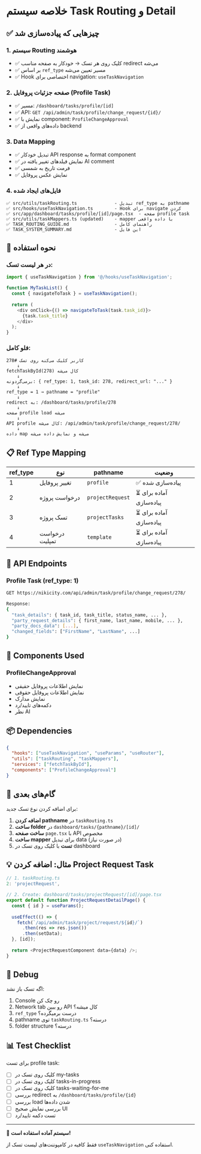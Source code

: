 # خلاصه سیستم Task Routing و Detail

## ✅ چیزهایی که پیاده‌سازی شد

### 1. **سیستم Routing هوشمند**
- ✅ کلیک روی هر تسک → خودکار به صفحه مناسب redirect می‌شه
- ✅ بر اساس `ref_type` مسیر تعیین می‌شه
- ✅ Hook اختصاصی برای navigation: `useTaskNavigation`

### 2. **صفحه جزئیات پروفایل (Profile Task)**
- ✅ مسیر: `/dashboard/tasks/profile/[id]`
- ✅ API: `GET /api/admin/task/profile/change_request/{id}/`
- ✅ نمایش با component: `ProfileChangeApproval`
- ✅ داده‌های واقعی از backend

### 3. **Data Mapping**
- ✅ تبدیل خودکار API response به format component
- ✅ نمایش فیلدهای تغییر یافته در AI comment
- ✅ فرمت تاریخ به شمسی
- ✅ نمایش عکس پروفایل

### 4. **فایل‌های ایجاد شده**

```
✅ src/utils/taskRouting.ts              - تبدیل ref_type به pathname
✅ src/hooks/useTaskNavigation.ts        - Hook برای navigate کردن
✅ src/app/dashboard/tasks/profile/[id]/page.tsx  - صفحه profile task
✅ src/utils/taskMappers.ts (updated)    - mapper با داده واقعی
✅ TASK_ROUTING_GUIDE.md                 - راهنمای کامل
✅ TASK_SYSTEM_SUMMARY.md                - این فایل
```

## 🎯 نحوه استفاده

### در هر لیست تسک:

```typescript
import { useTaskNavigation } from '@/hooks/useTaskNavigation';

function MyTaskList() {
  const { navigateToTask } = useTaskNavigation();
  
  return (
    <div onClick={() => navigateToTask(task.task_id)}>
      {task.task_title}
    </div>
  );
}
```

### فلو کامل:

```
کاربر کلیک می‌کنه روی تسک #278
    ↓
fetchTaskById(278) کال می‌شه
    ↓
برمی‌گردونه: { ref_type: 1, task_id: 278, redirect_url: "..." }
    ↓
ref_type = 1 → pathname = "profile"
    ↓
redirect به: /dashboard/tasks/profile/278
    ↓
صفحه profile load می‌شه
    ↓
API profile کال می‌شه: /api/admin/task/profile/change_request/278/
    ↓
داده map می‌شه و نمایش داده می‌شه
```

## 📋 Ref Type Mapping

| ref_type | نوع | pathname | وضعیت |
|----------|-----|----------|-------|
| 1 | تغییر پروفایل | `profile` | ✅ پیاده‌سازی شده |
| 2 | درخواست پروژه | `projectRequest` | ⏳ آماده برای پیاده‌سازی |
| 3 | تسک پروژه | `projectTasks` | ⏳ آماده برای پیاده‌سازی |
| 4 | درخواست تمپلیت | `template` | ⏳ آماده برای پیاده‌سازی |

## 🔄 API Endpoints

### Profile Task (ref_type: 1)
```bash
GET https://nikicity.com/api/admin/task/profile/change_request/278/

Response:
{
  "task_details": { task_id, task_title, status_name, ... },
  "party_request_details": { first_name, last_name, mobile, ... },
  "party_docs_data": [...],
  "changed_fields": ["FirstName", "LastName", ...]
}
```

## 🎨 Components Used

### ProfileChangeApproval
- نمایش اطلاعات پروفایل حقیقی
- نمایش اطلاعات پروفایل حقوقی  
- نمایش مدارک
- دکمه‌های تایید/رد
- نظر AI

## 📦 Dependencies

```json
{
  "hooks": ["useTaskNavigation", "useParams", "useRouter"],
  "utils": ["taskRouting", "taskMappers"],
  "services": ["fetchTaskById"],
  "components": ["ProfileChangeApproval"]
}
```

## 🚀 گام‌های بعدی

برای اضافه کردن نوع تسک جدید:

1. **اضافه کردن pathname** در `taskRouting.ts`
2. **ساخت folder** در `dashboard/tasks/{pathname}/[id]/`
3. **ساخت صفحه** `page.tsx` با API مخصوص
4. **ساخت mapper** برای تبدیل data (در صورت نیاز)
5. **تست** با کلیک روی تسک در dashboard

## 💡 مثال: اضافه کردن Project Request Task

```typescript
// 1. taskRouting.ts
2: 'projectRequest',

// 2. Create: dashboard/tasks/projectRequest/[id]/page.tsx
export default function ProjectRequestDetailPage() {
  const { id } = useParams();
  
  useEffect(() => {
    fetch(`/api/admin/task/project/request/${id}/`)
      .then(res => res.json())
      .then(setData);
  }, [id]);
  
  return <ProjectRequestComponent data={data} />;
}
```

## 🐛 Debug

اگه تسک باز نشد:
1. Console رو چک کن
2. Network tab رو ببین API کال میشه؟
3. `ref_type` درست برمیگرده؟
4. pathname توی `taskRouting.ts` درسته؟
5. folder structure درسته؟

## 📊 Test Checklist

برای تست profile task:

- [ ] کلیک روی تسک در my-tasks
- [ ] کلیک روی تسک در tasks-in-progress  
- [ ] کلیک روی تسک در tasks-waiting-for-me
- [ ] بررسی redirect به `/dashboard/tasks/profile/{id}`
- [ ] بررسی load شدن داده‌ها
- [ ] بررسی نمایش صحیح UI
- [ ] تست دکمه تایید/رد

---

**🎉 سیستم آماده استفاده است!**

فقط کافیه در کامپوننت‌های لیست تسک از `useTaskNavigation` استفاده کنی.


